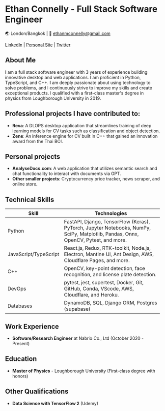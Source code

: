 # Ethan Connelly - Full Stack Software Engineer

🌏 London/Bangkok | 📧 ethanmconnelly@gmail.com

[LinkedIn](https://www.linkedin.com/in/ethanconnelly) | [Personal Site](https://www.emcshared.com) | [Twitter](https://twitter.com/Ethan_Connelly)

## About Me

I am a full stack software engineer with 3 years of experience building innovative desktop and web applications. I am proficient in Python, TypeScript, and C++. I am deeply passionate about using technology to solve problems, and I continuously strive to improve my skills and create exceptional products. I qualified with a first-class master's degree in physics from Loughborough University in 2019.

## Professional projects I have contributed to:

- **Reva**: A DLOPS desktop application that streamlines training of deep learning models for CV tasks such as classification and object detection.
- **Zene**: An inference engine for CV built in C++ that gained an innovation award from the Thai BOI.

## Personal projects

- **AnalyseDocs.com**: A web application that utilizes semantic search and chat functionality to interact with documents via GPT.
- **Other smaller projects**: Cryptocurrency price tracker, news scraper, and online store.

## Technical Skills

| Skill                | Technologies                                                                                                                                 |
|----------------------|----------------------------------------------------------------------------------------------------------------------------------------------|
| Python               | FastAPI, Django, TensorFlow (Keras), PyTorch, Jupyter Notebooks, NumPy, SciPy, Matplotlib, Pandas, Onnx, OpenCV, Pytest, and more.         |
| JavaScript/TypeScript | React.js, Redux, RTK-toolkit, Node.js, Electron, Mantine UI, Ant Design, AWS, Cloudflare Pages, and more.                                 |
| C++                  | OpenCV, key-point detection, face recognition, and license plate detection.                                                                 |
| DevOps               | pytest, jest, supertest, Docker, Git, GitHub, Conda, VScode, AWS, Cloudflare, and Heroku.                                                   |
| Databases            | DynamoDB, SQL, Django ORM, Postgres (supabase)                                                                                                                  |

## Work Experience

- **Software/Research Engineer** at Nabrio Co., Ltd (October 2020 - Present)

## Education

- **Master of Physics** - Loughborough University (First-class degree with honors)

## Other Qualifications

- **Data Science with TensorFlow 2** (Udemy)
